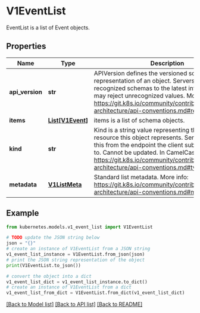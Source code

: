 # V1EventList

EventList is a list of Event objects.

## Properties

Name | Type | Description | Notes
------------ | ------------- | ------------- | -------------
**api_version** | **str** | APIVersion defines the versioned schema of this representation of an object. Servers should convert recognized schemas to the latest internal value, and may reject unrecognized values. More info: https://git.k8s.io/community/contributors/devel/sig-architecture/api-conventions.md#resources | [optional] 
**items** | [**List[V1Event]**](V1Event.md) | items is a list of schema objects. | 
**kind** | **str** | Kind is a string value representing the REST resource this object represents. Servers may infer this from the endpoint the client submits requests to. Cannot be updated. In CamelCase. More info: https://git.k8s.io/community/contributors/devel/sig-architecture/api-conventions.md#types-kinds | [optional] 
**metadata** | [**V1ListMeta**](V1ListMeta.md) | Standard list metadata. More info: https://git.k8s.io/community/contributors/devel/sig-architecture/api-conventions.md#metadata | [optional] 

## Example

```python
from kubernetes.models.v1_event_list import V1EventList

# TODO update the JSON string below
json = "{}"
# create an instance of V1EventList from a JSON string
v1_event_list_instance = V1EventList.from_json(json)
# print the JSON string representation of the object
print(V1EventList.to_json())

# convert the object into a dict
v1_event_list_dict = v1_event_list_instance.to_dict()
# create an instance of V1EventList from a dict
v1_event_list_from_dict = V1EventList.from_dict(v1_event_list_dict)
```
[[Back to Model list]](../README.md#documentation-for-models) [[Back to API list]](../README.md#documentation-for-api-endpoints) [[Back to README]](../README.md)


